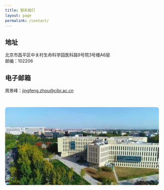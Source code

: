 ```yaml
---
title: 联系我们
layout: page
permalink: /contact/
---
```


## 地址
北京市昌平区中关村生命科学园医科路9号院3号楼A6层<br>
邮编：102206

## 电子邮箱
周景峰：[jingfeng.zhou@cibr.ac.cn](mailto:jingfeng.zhou@cibr.ac.cn)

<br>

<p align="center">
  <img width="800" style="border-radius:8px; border:0px solid #6495ED" src="/assets/CIBR_pic.jpg">
</p>
